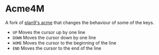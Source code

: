 # Acme4M

A fork of [plan9's acme](https://9p.io/wiki/plan9/using_acme/index.html) that changes the behaviour of some of the keys.
- `UP`      Moves the cursor up by one line
- `DOWN`    Moves the cursor down by one line
- `HOME`    Moves the cursor to the beginning of the line
- `END`     Moves the cursor to the end of the line